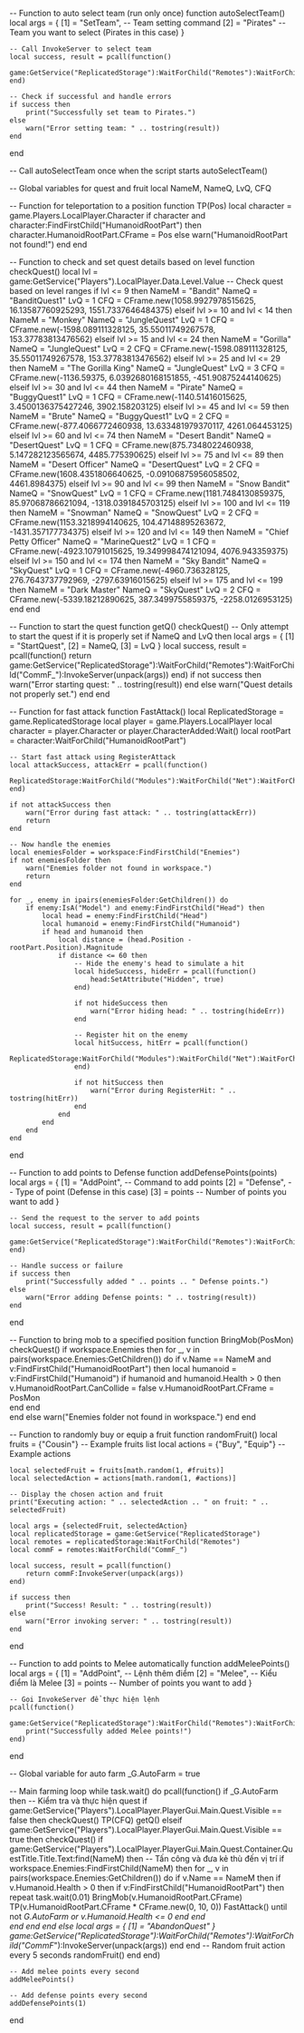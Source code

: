 -- Function to auto select team (run only once)
function autoSelectTeam()
    local args = {
        [1] = "SetTeam",  -- Team setting command
        [2] = "Pirates"   -- Team you want to select (Pirates in this case)
    }

    -- Call InvokeServer to select team
    local success, result = pcall(function()
        game:GetService("ReplicatedStorage"):WaitForChild("Remotes"):WaitForChild("CommF_"):InvokeServer(unpack(args))
    end)

    -- Check if successful and handle errors
    if success then
        print("Successfully set team to Pirates.")
    else
        warn("Error setting team: " .. tostring(result))
    end
end

-- Call autoSelectTeam once when the script starts
autoSelectTeam()

-- Global variables for quest and fruit
local NameM, NameQ, LvQ, CFQ

-- Function for teleportation to a position
function TP(Pos)
    local character = game.Players.LocalPlayer.Character
    if character and character:FindFirstChild("HumanoidRootPart") then
        character.HumanoidRootPart.CFrame = Pos
    else
        warn("HumanoidRootPart not found!")
    end
end

-- Function to check and set quest details based on level
function checkQuest()
    local lvl = game:GetService("Players").LocalPlayer.Data.Level.Value
    -- Check quest based on level ranges
    if lvl <= 9 then
        NameM = "Bandit"
        NameQ = "BanditQuest1"
        LvQ = 1
        CFQ = CFrame.new(1058.9927978515625, 16.13587760925293, 1551.7337646484375)
    elseif lvl >= 10 and lvl < 14 then
        NameM = "Monkey"
        NameQ = "JungleQuest"
        LvQ = 1
        CFQ = CFrame.new(-1598.089111328125, 35.55011749267578, 153.37783813476562)
    elseif lvl >= 15 and lvl <= 24 then
        NameM = "Gorilla"
        NameQ = "JungleQuest"
        LvQ = 2
        CFQ = CFrame.new(-1598.089111328125, 35.55011749267578, 153.37783813476562)
    elseif lvl >= 25 and lvl <= 29 then
        NameM = "The Gorilla King"
        NameQ = "JungleQuest"
        LvQ = 3
        CFQ = CFrame.new(-1136.59375, 6.0392680168151855, -451.90875244140625)
    elseif lvl >= 30 and lvl <= 44 then
        NameM = "Pirate"
        NameQ = "BuggyQuest1"
        LvQ = 1
        CFQ = CFrame.new(-1140.51416015625, 3.4500136375427246, 3902.158203125)
    elseif lvl >= 45 and lvl <= 59 then
        NameM = "Brute"
        NameQ = "BuggyQuest1"
        LvQ = 2
        CFQ = CFrame.new(-877.4066772460938, 13.633481979370117, 4261.064453125)
    elseif lvl >= 60 and lvl <= 74 then
        NameM = "Desert Bandit"
        NameQ = "DesertQuest"
        LvQ = 1
        CFQ = CFrame.new(875.7348022460938, 5.147282123565674, 4485.775390625)
    elseif lvl >= 75 and lvl <= 89 then
        NameM = "Desert Officer"
        NameQ = "DesertQuest"
        LvQ = 2
        CFQ = CFrame.new(1608.4351806640625, -0.09106875956058502, 4461.8984375)
    elseif lvl >= 90 and lvl <= 99 then
        NameM = "Snow Bandit"
        NameQ = "SnowQuest"
        LvQ = 1
        CFQ = CFrame.new(1181.7484130859375, 85.97068786621094, -1318.0391845703125)
    elseif lvl >= 100 and lvl <= 119 then
        NameM = "Snowman"
        NameQ = "SnowQuest"
        LvQ = 2
        CFQ = CFrame.new(1153.3218994140625, 104.47148895263672, -1431.357177734375)
    elseif lvl >= 120 and lvl <= 149 then
        NameM = "Chief Petty Officer"
        NameQ = "MarineQuest2"
        LvQ = 1
        CFQ = CFrame.new(-4923.10791015625, 19.349998474121094, 4076.943359375)
    elseif lvl >= 150 and lvl <= 174 then
        NameM = "Sky Bandit"
        NameQ = "SkyQuest"
        LvQ = 1
        CFQ = CFrame.new(-4960.736328125, 276.7643737792969, -2797.63916015625)
    elseif lvl >= 175 and lvl <= 199 then
        NameM = "Dark Master"
        NameQ = "SkyQuest"
        LvQ = 2
        CFQ = CFrame.new(-5339.18212890625, 387.3499755859375, -2258.0126953125)
    end
end

-- Function to start the quest
function getQ()
    checkQuest()
    -- Only attempt to start the quest if it is properly set
    if NameQ and LvQ then
        local args = {
            [1] = "StartQuest",
            [2] = NameQ,
            [3] = LvQ
        }
        local success, result = pcall(function()
            return game:GetService("ReplicatedStorage"):WaitForChild("Remotes"):WaitForChild("CommF_"):InvokeServer(unpack(args))
        end)
        if not success then
            warn("Error starting quest: " .. tostring(result))
        end
    else
        warn("Quest details not properly set.")
    end
end

-- Function for fast attack
function FastAttack()
    local ReplicatedStorage = game.ReplicatedStorage
    local player = game.Players.LocalPlayer
    local character = player.Character or player.CharacterAdded:Wait()
    local rootPart = character:WaitForChild("HumanoidRootPart")

    -- Start fast attack using RegisterAttack
    local attackSuccess, attackErr = pcall(function()
        ReplicatedStorage:WaitForChild("Modules"):WaitForChild("Net"):WaitForChild("RE/RegisterAttack"):FireServer(0.5)
    end)
    
    if not attackSuccess then
        warn("Error during fast attack: " .. tostring(attackErr))
        return
    end

    -- Now handle the enemies
    local enemiesFolder = workspace:FindFirstChild("Enemies")
    if not enemiesFolder then 
        warn("Enemies folder not found in workspace.")
        return 
    end

    for _, enemy in ipairs(enemiesFolder:GetChildren()) do
        if enemy:IsA("Model") and enemy:FindFirstChild("Head") then
            local head = enemy:FindFirstChild("Head")
            local humanoid = enemy:FindFirstChild("Humanoid")
            if head and humanoid then
                local distance = (head.Position - rootPart.Position).Magnitude
                if distance <= 60 then
                    -- Hide the enemy's head to simulate a hit
                    local hideSuccess, hideErr = pcall(function()
                        head:SetAttribute("Hidden", true)
                    end)

                    if not hideSuccess then
                        warn("Error hiding head: " .. tostring(hideErr))
                    end

                    -- Register hit on the enemy
                    local hitSuccess, hitErr = pcall(function()
                        ReplicatedStorage:WaitForChild("Modules"):WaitForChild("Net"):WaitForChild("RE/RegisterHit"):FireServer(head)
                    end)

                    if not hitSuccess then
                        warn("Error during RegisterHit: " .. tostring(hitErr))
                    end
                end
            end
        end
    end
end

-- Function to add points to Defense
function addDefensePoints(points)
    local args = {
        [1] = "AddPoint",   -- Command to add points
        [2] = "Defense",    -- Type of point (Defense in this case)
        [3] = points       -- Number of points you want to add
    }

    -- Send the request to the server to add points
    local success, result = pcall(function()
        game:GetService("ReplicatedStorage"):WaitForChild("Remotes"):WaitForChild("CommF_"):InvokeServer(unpack(args))
    end)

    -- Handle success or failure
    if success then
        print("Successfully added " .. points .. " Defense points.")
    else
        warn("Error adding Defense points: " .. tostring(result))
    end
end

-- Function to bring mob to a specified position
function BringMob(PosMon)
    checkQuest()
    if workspace.Enemies then
        for _, v in pairs(workspace.Enemies:GetChildren()) do
            if v.Name == NameM and v:FindFirstChild("HumanoidRootPart") then
                local humanoid = v:FindFirstChild("Humanoid")
                if humanoid and humanoid.Health > 0 then
                    v.HumanoidRootPart.CanCollide = false
                    v.HumanoidRootPart.CFrame = PosMon                                                          
                end
            end  
        end
    else
        warn("Enemies folder not found in workspace.")
    end
end

-- Function to randomly buy or equip a fruit
function randomFruit()
    local fruits = {"Cousin"}  -- Example fruits list
    local actions = {"Buy", "Equip"}  -- Example actions

    local selectedFruit = fruits[math.random(1, #fruits)]
    local selectedAction = actions[math.random(1, #actions)] 

    -- Display the chosen action and fruit
    print("Executing action: " .. selectedAction .. " on fruit: " .. selectedFruit)

    local args = {selectedFruit, selectedAction}
    local replicatedStorage = game:GetService("ReplicatedStorage")
    local remotes = replicatedStorage:WaitForChild("Remotes")
    local commF = remotes:WaitForChild("CommF_")

    local success, result = pcall(function()
        return commF:InvokeServer(unpack(args))
    end)

    if success then
        print("Success! Result: " .. tostring(result))
    else
        warn("Error invoking server: " .. tostring(result))
    end
end

-- Function to add points to Melee automatically
function addMeleePoints()
    local args = {
        [1] = "AddPoint",  -- Lệnh thêm điểm
        [2] = "Melee",     -- Kiểu điểm là Melee
        [3] = points       -- Number of points you want to add
    }

    -- Gọi InvokeServer để thực hiện lệnh
    pcall(function()
        game:GetService("ReplicatedStorage"):WaitForChild("Remotes"):WaitForChild("CommF_"):InvokeServer(unpack(args))
        print("Successfully added Melee points!")
    end)
end

-- Global variable for auto farm
_G.AutoFarm = true

-- Main farming loop
while task.wait() do
    pcall(function()
        if _G.AutoFarm then
            -- Kiểm tra và thực hiện quest
            if game:GetService("Players").LocalPlayer.PlayerGui.Main.Quest.Visible == false then
                checkQuest()
                TP(CFQ)
                getQ()
            elseif game:GetService("Players").LocalPlayer.PlayerGui.Main.Quest.Visible == true then
                checkQuest()
                if game:GetService("Players").LocalPlayer.PlayerGui.Main.Quest.Container.QuestTitle.Title.Text:find(NameM) then
                    -- Tấn công và đưa kẻ thù đến vị trí
                    if workspace.Enemies:FindFirstChild(NameM) then
                        for _, v in pairs(workspace.Enemies:GetChildren()) do
                            if v.Name == NameM then
                                if v.Humanoid.Health > 0 then
                                    if v:FindFirstChild("HumanoidRootPart") then
                                        repeat
                                            task.wait(0.01)
                                            BringMob(v.HumanoidRootPart.CFrame)
                                            TP(v.HumanoidRootPart.CFrame * CFrame.new(0, 10, 0))
                                            FastAttack()
                                        until not _G.AutoFarm or v.Humanoid.Health <= 0
                                    end
                                end  
                            end
                        end
                    end
                else
                    local args = {
                        [1] = "AbandonQuest"
                    }
                    game:GetService("ReplicatedStorage"):WaitForChild("Remotes"):WaitForChild("CommF_"):InvokeServer(unpack(args))
                end
            end
            -- Random fruit action every 5 seconds
            randomFruit()
        end
    end)

    -- Add melee points every second
    addMeleePoints()

    -- Add defense points every second
    addDefensePoints(1)
end
